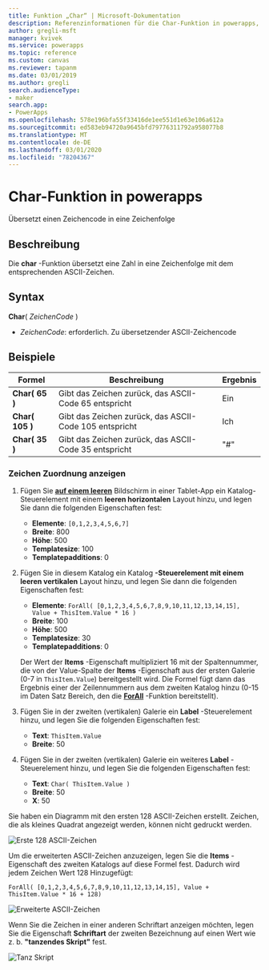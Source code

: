 ```yaml
---
title: Funktion „Char“ | Microsoft-Dokumentation
description: Referenzinformationen für die Char-Funktion in powerapps, einschließlich Syntax und Beispielen
author: gregli-msft
manager: kvivek
ms.service: powerapps
ms.topic: reference
ms.custom: canvas
ms.reviewer: tapanm
ms.date: 03/01/2019
ms.author: gregli
search.audienceType:
- maker
search.app:
- PowerApps
ms.openlocfilehash: 578e196bfa55f33416de1ee551d1e63e106a612a
ms.sourcegitcommit: ed583eb94720a9645bfd79776311792a958077b8
ms.translationtype: MT
ms.contentlocale: de-DE
ms.lasthandoff: 03/01/2020
ms.locfileid: "78204367"
---
```

# <a name="char-function-in-power-apps"></a>Char-Funktion in powerapps

Übersetzt einen Zeichencode in eine Zeichenfolge

## <a name="description"></a>Beschreibung

Die **char** -Funktion übersetzt eine Zahl in eine Zeichenfolge mit dem entsprechenden ASCII-Zeichen.

## <a name="syntax"></a>Syntax

**Char**( *ZeichenCode* )

- *ZeichenCode*: erforderlich. Zu übersetzender ASCII-Zeichencode

## <a name="examples"></a>Beispiele

| Formel | Beschreibung | Ergebnis |
| --- | --- | --- |
| **Char( 65 )** |Gibt das Zeichen zurück, das ASCII-Code 65 entspricht |Ein |
| **Char( 105 )** |Gibt das Zeichen zurück, das ASCII-Code 105 entspricht |Ich |
| **Char( 35 )** |Gibt das Zeichen zurück, das ASCII-Code 35 entspricht |"#" |

### <a name="display-a-character-map"></a>Zeichen Zuordnung anzeigen

1. Fügen Sie [**auf einem leeren**](../controls/control-gallery.md) Bildschirm in einer Tablet-App ein Katalog-Steuerelement mit einem **leeren horizontalen** Layout hinzu, und legen Sie dann die folgenden Eigenschaften fest:

    - **Elemente**: `[0,1,2,3,4,5,6,7]`
    - **Breite**: 800
    - **Höhe**: 500
    - **Templatesize**: 100
    - **Templatepadditions**: 0

1. Fügen Sie in diesem Katalog ein Katalog **-Steuerelement mit einem** **leeren vertikalen** Layout hinzu, und legen Sie dann die folgenden Eigenschaften fest:

    - **Elemente**: `ForAll( [0,1,2,3,4,5,6,7,8,9,10,11,12,13,14,15], Value + ThisItem.Value * 16 )`
    - **Breite**: 100
    - **Höhe**: 500
    - **Templatesize**: 30
    - **Templatepadditions**: 0

    Der Wert der **Items** -Eigenschaft multipliziert 16 mit der Spaltennummer, die von der Value-Spalte der **Items** -Eigenschaft aus der ersten Galerie (0-7 in `ThisItem.Value`) bereitgestellt wird. Die Formel fügt dann das Ergebnis einer der Zeilennummern aus dem zweiten Katalog hinzu (0-15 im Daten Satz Bereich, den die [**ForAll**](function-forall.md) -Funktion bereitstellt).

1. Fügen Sie in der zweiten (vertikalen) Galerie ein **Label** -Steuerelement hinzu, und legen Sie die folgenden Eigenschaften fest:

    - **Text**: `ThisItem.Value`
    - **Breite**: 50

1. Fügen Sie in der zweiten (vertikalen) Galerie ein weiteres **Label** -Steuerelement hinzu, und legen Sie die folgenden Eigenschaften fest:

    - **Text**: `Char( ThisItem.Value )`
    - **Breite**: 50
    - **X**: 50

Sie haben ein Diagramm mit den ersten 128 ASCII-Zeichen erstellt. Zeichen, die als kleines Quadrat angezeigt werden, können nicht gedruckt werden.

![Erste 128 ASCII-Zeichen](media/function-char/chart-lower.png)

Um die erweiterten ASCII-Zeichen anzuzeigen, legen Sie die **Items** -Eigenschaft des zweiten Katalogs auf diese Formel fest. Dadurch wird jedem Zeichen Wert 128 Hinzugefügt:

`ForAll( [0,1,2,3,4,5,6,7,8,9,10,11,12,13,14,15], Value + ThisItem.Value * 16 + 128)`

![Erweiterte ASCII-Zeichen](media/function-char/chart-higher.png)

Wenn Sie die Zeichen in einer anderen Schriftart anzeigen möchten, legen Sie die Eigenschaft **Schriftart** der zweiten Bezeichnung auf einen Wert wie z. b. **"tanzendes Skript"** fest.

![Tanz Skript](media/function-char/chart-higher-dancing-script.png)
